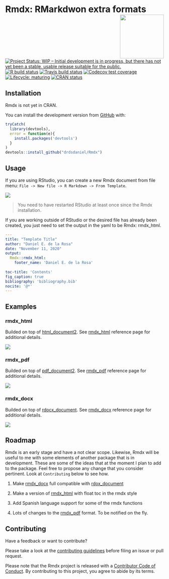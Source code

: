
<!-- README.md is generated from README.Rmd. Please edit that file -->

# Rmdx: RMarkdwon extra formats <img src='man/figures/logo.png' align="right" height="139" />

<!-- badges: start -->
[![Project Status: WIP – Initial development is in progress, but there has not yet been a stable, usable release suitable for the public.](https://www.repostatus.org/badges/latest/wip.svg)](https://www.repostatus.org/#wip)
[![R build
status](https://github.com/drdsdaniel/Rmdx/workflows/R-CMD-check/badge.svg)](https://github.com/drdsdaniel/Rmdx/actions)
[![Travis build
status](https://travis-ci.com/drdsdaniel/Rmdx.svg?branch=main)](https://travis-ci.com/drdsdaniel/Rmdx)
[![Codecov test
coverage](https://codecov.io/gh/drdsdaniel/Rmdx/branch/main/graph/badge.svg)](https://codecov.io/gh/drdsdaniel/Rmdx?branch=main)
[![Lifecycle:
maturing](https://img.shields.io/badge/lifecycle-maturing-blue.svg)](https://www.tidyverse.org/lifecycle/#maturing)
[![CRAN
status](https://www.r-pkg.org/badges/version/Rmdx)](https://CRAN.R-project.org/package=Rmdx)
<!-- badges: end -->

## Installation

Rmdx is not yet in CRAN.

<!-- You can install the released version of Rmdx from [CRAN](https://CRAN.R-project.org) with: -->

<!-- ``` r -->

<!-- install.packages("Rmdx") -->

<!-- ``` -->

You can install the development version from
[GitHub](https://github.com/) with:

``` r
tryCatch(
  library(devtools),
  error = function(e){
    install.packages('devtools')
  }
)
devtools::install_github("drdsdaniel/Rmdx")
```

## Usage

If you are using RStudio, you can create a new Rmdx document from file
menu: `File -> New file -> R Markdown -> From Template`.

<img src='man/figures/new_file.png'/>

> You need to have restarted RStudio at least once since the Rmdx
> installation.

If you are working outside of RStudio or the desired file has already
been created, you just need to set the output in the yaml to be Rmdx:
rmdx\_html.

``` yaml
---
title: "Template Title"
author: "Daniel E. de la Rosa"
date: "November 11, 2020"
output: 
  Rmdx::rmdx_html:
    footer_name: 'Daniel E. de la Rosa'
    
toc-title: 'Contents'
fig_caption: true
bibliography: 'bibliography.bib' 
nocite: '@*' 
---
```

## Examples

### rmdx\_html

Builded on top of
[html\_document2](https://rdrr.io/pkg/bookdown/man/html_document2.html).
See
[rmdx\_html](https://drdsdaniel.github.io/Rmdx/reference/rmdx_html.html)
reference page for additional details.

<img src='man/figures/html.png'/>

### rmdx\_pdf

Builded on top of
[pdf\_document2](https://rdrr.io/pkg/bookdown/man/html_document2.html).
See
[rmdx\_pdf](https://drdsdaniel.github.io/Rmdx/reference/rmdx_pdf.html)
reference page for additional details.

<img src='man/figures/pdf.png'/>

### rmdx\_docx

Builded on top of
[rdocx\_document](https://davidgohel.github.io/officedown/reference/rdocx_document.html).
See
[rmdx\_docx](https://drdsdaniel.github.io/Rmdx/reference/rmdx_docx.html)
reference page for additional details.

<img src='man/figures/docx.png'/>

## Roadmap

Rmdx is an early stage and have a not clear scope. Likewise, Rmdx will
be useful to me with some elements of another package that is in
development. These are some of the ideas that at the moment I plan to
add to the package. Feel free to propose any change that you consider
pertinent. Look at `Contributing` below to see how.

1.  Make
    [rmdx\_docx](https://drdsdaniel.github.io/Rmdx/reference/rmdx_docx.html)
    full compatible with
    [rdox\_document](https://github.com/davidgohel/officedown/blob/master/R/rdocx_document.R)

2.  Make a version of
    [rmdx\_html](https://drdsdaniel.github.io/Rmdx/reference/rmdx_html.html)
    with float toc in the rmdx style

3.  Add Spanish language support for some of the rmdx functions

4.  Lots of changes to the
    [rmdx\_pdf](https://drdsdaniel.github.io/Rmdx/reference/rmdx_pdf.html)
    format. To be notified on the fly.

## Contributing

Have a feedback or want to contribute?

Please take a look at the [contributing
guidelines](https://drdsdaniel.github.io/Rmdx/CONTRIBUTING.html) before
filing an issue or pull request.

Please note that the Rmdx project is released with a [Contributor Code
of
Conduct](https://contributor-covenant.org/version/2/0/CODE_OF_CONDUCT.html).
By contributing to this project, you agree to abide by its terms.
